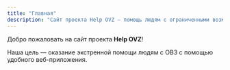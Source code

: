 ```yaml
---
title: "Главная"
description: "Сайт проекта Help OVZ — помощь людям с ограниченными возможностями здоровья"
---
```


Добро пожаловать на сайт проекта **Help OVZ**!

Наша цель — оказание экстренной помощи людям с ОВЗ с помощью удобного веб-приложения.
